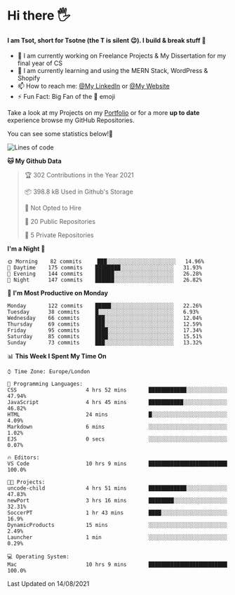 # Hi there :raised_hand_with_fingers_splayed:
#### I am Tsot, short for Tsotne (the T is silent :wink:). I build & break stuff :space_invader:
- :telescope: I am currently working on Freelance Projects & My Dissertation for my final year of CS
- :seedling: I am currently learning and using the MERN Stack, WordPress & Shopify
- :mailbox: How to reach me: [@My LinkedIn](https://www.linkedin.com/in/tsotne-gvadzabia/) or [@My Website](https://tsotnegvadzabia.me/contact)
- :zap: Fun Fact: Big Fan of the :space_invader: emoji

Take a look at my Projects on my [Portfolio](https://tsotnegvadzabia.me/) or for a more **up to date** experience browse my GitHub Repositories.

You can see some statistics below!:space_invader:
<!--START_SECTION:waka-->
![Lines of code](https://img.shields.io/badge/From%20Hello%20World%20I%27ve%20Written-3.5%20million%20lines%20of%20code-blue)

**🐱 My Github Data** 

> 🏆 302 Contributions in the Year 2021
 > 
> 📦 398.8 kB Used in Github's Storage 
 > 
> 🚫 Not Opted to Hire
 > 
> 📜 20 Public Repositories 
 > 
> 🔑 5 Private Repositories  
 > 
**I'm a Night 🦉** 

```text
🌞 Morning    82 commits     ███░░░░░░░░░░░░░░░░░░░░░░   14.96% 
🌆 Daytime    175 commits    ████████░░░░░░░░░░░░░░░░░   31.93% 
🌃 Evening    144 commits    ██████░░░░░░░░░░░░░░░░░░░   26.28% 
🌙 Night      147 commits    ██████░░░░░░░░░░░░░░░░░░░   26.82%

```
📅 **I'm Most Productive on Monday** 

```text
Monday       122 commits    █████░░░░░░░░░░░░░░░░░░░░   22.26% 
Tuesday      38 commits     █░░░░░░░░░░░░░░░░░░░░░░░░   6.93% 
Wednesday    66 commits     ███░░░░░░░░░░░░░░░░░░░░░░   12.04% 
Thursday     69 commits     ███░░░░░░░░░░░░░░░░░░░░░░   12.59% 
Friday       95 commits     ████░░░░░░░░░░░░░░░░░░░░░   17.34% 
Saturday     85 commits     ████░░░░░░░░░░░░░░░░░░░░░   15.51% 
Sunday       73 commits     ███░░░░░░░░░░░░░░░░░░░░░░   13.32%

```


📊 **This Week I Spent My Time On** 

```text
⌚︎ Time Zone: Europe/London

💬 Programming Languages: 
CSS                      4 hrs 52 mins       ████████████░░░░░░░░░░░░░   47.94% 
JavaScript               4 hrs 45 mins       ███████████░░░░░░░░░░░░░░   46.82% 
HTML                     24 mins             █░░░░░░░░░░░░░░░░░░░░░░░░   4.09% 
Markdown                 6 mins              ░░░░░░░░░░░░░░░░░░░░░░░░░   1.02% 
EJS                      0 secs              ░░░░░░░░░░░░░░░░░░░░░░░░░   0.07%

🔥 Editors: 
VS Code                  10 hrs 9 mins       █████████████████████████   100.0%

🐱‍💻 Projects: 
uncode-child             4 hrs 51 mins       ████████████░░░░░░░░░░░░░   47.83% 
newPort                  3 hrs 16 mins       ████████░░░░░░░░░░░░░░░░░   32.31% 
SoccerPT                 1 hr 43 mins        ████░░░░░░░░░░░░░░░░░░░░░   16.9% 
DynamicProducts          15 mins             ░░░░░░░░░░░░░░░░░░░░░░░░░   2.49% 
Launcher                 1 min               ░░░░░░░░░░░░░░░░░░░░░░░░░   0.29%

💻 Operating System: 
Mac                      10 hrs 9 mins       █████████████████████████   100.0%

```


 Last Updated on 14/08/2021
<!--END_SECTION:waka-->
